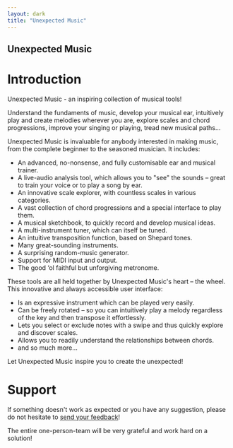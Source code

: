 ```yaml
---
layout: dark
title: "Unexpected Music"
---
```


## Unexpected Music

# Introduction

Unexpected Music - an inspiring collection of musical tools!

Understand the fundaments of music, develop your musical ear, intuitively play and create melodies wherever you are, explore scales and chord progressions, improve your singing or playing, tread new musical paths...

Unexpected Music is invaluable for anybody interested in making music, from the complete beginner to the seasoned musician. It includes:

- An advanced, no-nonsense, and fully customisable ear and musical trainer.
- A live-audio analysis tool, which allows you to "see" the sounds – great to train your voice or to play a song by ear.
- An innovative scale explorer, with countless scales in various categories.
- A vast collection of chord progressions and a special interface to play them.
- A musical sketchbook, to quickly record and develop musical ideas.
- A multi-instrument tuner, which can itself be tuned.
- An intuitive transposition function, based on Shepard tones.
- Many great-sounding instruments.
- A surprising random-music generator.
- Support for MIDI input and output.
- The good ‘ol faithful but unforgiving metronome.

These tools are all held together by Unexpected Music's heart – the wheel. This innovative and always accessible user interface:

- Is an expressive instrument which can be played very easily.
- Can be freely rotated – so you can intuitively play a melody regardless of the key and then transpose it effortlessly.
- Lets you select or exclude notes with a swipe and thus quickly explore and discover scales.
- Allows you to readily understand the relationships between chords.
- and so much more...

Let Unexpected Music inspire you to create the unexpected!

# Support

If something doesn't work as expected or you have any suggestion, please do not hesitate to [<u>send your feedback</u>](mailto:support@unexpectedinventions.com)!

The entire one-person-team will be very grateful and work hard on a solution!

